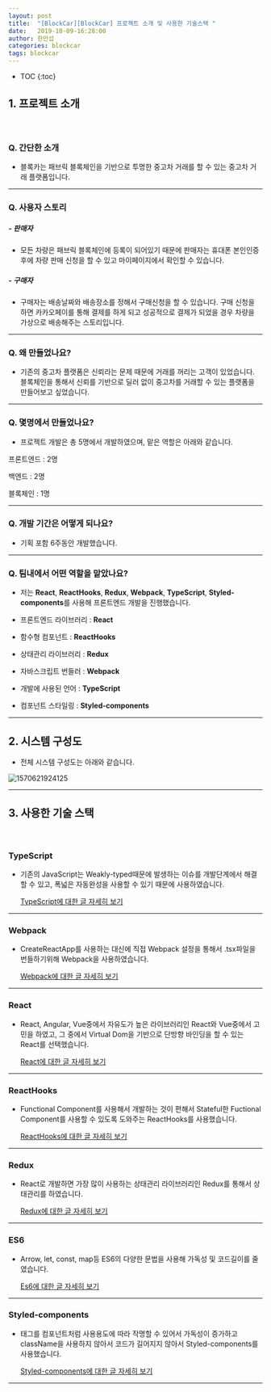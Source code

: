 ```yaml
---
layout: post
title:  "[BlockCar][BlockCar] 프로젝트 소개 및 사용한 기술스택 "
date:   2019-10-09-16:28:00
author: 한만섭
categories: blockcar
tags: blockcar 
---
```




* TOC
{:toc}


## 1. 프로젝트 소개

　  





### Q. 간단한 소개

- 블록카는 패브릭 블록체인을 기반으로 투명한 중고차 거래를 할 수 있는 중고차 거래 플랫폼입니다.   

***



### Q. 사용자 스토리 

##### - 판매자 

- 모든 차량은 패브릭 블록체인에 등록이 되어있기 때문에 판매자는 휴대폰 본인인증 후에 차량 판매 신청을 할 수 있고 마이페이지에서 확인할 수 있습니다.  



##### - 구매자 

- 구매자는 배송날짜와 배송장소를 정해서 구매신청을 할 수 있습니다. 구매 신청을 하면 카카오페이를 통해 결제를 하게 되고 성공적으로 결제가 되었을 경우 차량을 가상으로 배송해주는 스토리입니다.  

***



### Q. 왜 만들었나요?

- 기존의 중고차 플랫폼은 신뢰라는 문제 때문에 거래를 꺼리는 고객이 있었습니다. 블록체인을 통해서 신뢰를 기반으로 딜러 없이 중고차를 거래할 수 있는 플랫폼을 만들어보고 싶었습니다.  

***



### Q. 몇명에서 만들었나요?

- 프로젝트 개발은 총 5명에서 개발하였으며, 맡은 역할은 아래와 같습니다.  

프론트엔드 :  2명

백엔드         : 2명

블록체인     : 1명

***



### Q. 개발 기간은 어떻게 되나요?

- 기획 포함 6주동안 개발했습니다.  

***



### Q. 팀내에서 어떤 역할을 맡았나요?

- 저는 **React**, **ReactHooks**, **Redux**, **Webpack**, **TypeScript**, **Styled-components**를 사용해 프론트엔드 개발을 진행했습니다.  

- 프론트엔드 라이브러리 : **React**
- 함수형 컴포넌트 : **ReactHooks**
- 상태관리 라이브러리 : **Redux**
- 자바스크립트 번들러 : **Webpack**
- 개발에 사용된 언어 : **TypeScript**
- 컴포넌트 스타일링 : **Styled-components**

***



## 2. 시스템 구성도





- 전체 시스템 구성도는 아래와 같습니다.  





![1570621924125](../../../../assets/image/1570621924125.png)



***



## 3. 사용한 기술 스택



　  

### TypeScript

- 기존의 JavaScript는 Weakly-typed때문에 발생하는 이슈를 개발단계에서 해결할 수 있고, 폭넓은 자동완성을 사용할 수 있기 때문에 사용하였습니다.  

  [TypeScript에 대한 글 자세히 보기]()

***



### Webpack

- CreateReactApp를 사용하는 대신에 직접 Webpack 설정을 통해서 .tsx파일을 번들하기위해 Webpack을 사용하였습니다.  	

  [Webpack에 대한 글 자세히 보기]()

***



### React

- React, Angular, Vue중에서 자유도가 높은 라이브러리인 React와 Vue중에서 고민을 하였고, 그 중에서 Virtual Dom을 기반으로 단방향 바인딩을 할 수 있는 React를 선택했습니다.  

  [React에 대한 글 자세히 보기]()

***



### ReactHooks

- Functional Component를 사용해서 개발하는 것이 편해서 Stateful한 Fuctional Component를 사용할 수 있도록 도와주는 ReactHooks를 사용했습니다.  

  [ReactHooks에 대한 글 자세히 보기]()

***



### Redux

- React로 개발하면 가장 많이 사용하는 상태관리 라이브러리인 Redux를 통해서 상태관리를 하였습니다.  

  [Redux에 대한 글 자세히 보기]()

***



### ES6

- Arrow, let, const, map등 ES6의 다양한 문법을 사용해 가독성 및 코드길이를 줄였습니다.  

  [Es6에 대한 글 자세히 보기]()

***



### Styled-components

- 태그를 컴포넌트처럼 사용용도에 따라 작명할 수 있어서 가독성이 증가하고 className을 사용하지 않아서 코드가 길어지지 않아서 Styled-components를 사용했습니다.  

  [Styled-components에 대한 글 자세히 보기]()

***








